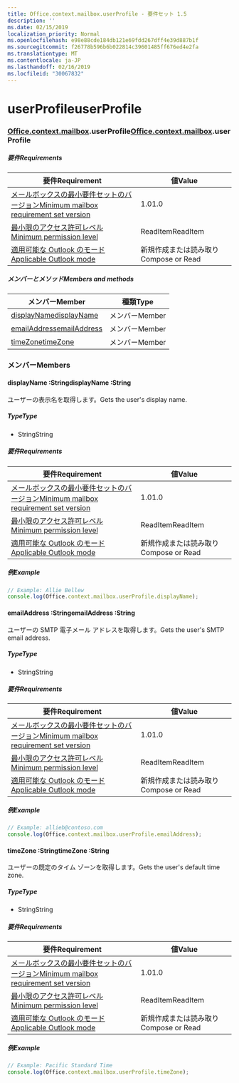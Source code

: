 ```yaml
---
title: Office.context.mailbox.userProfile - 要件セット 1.5
description: ''
ms.date: 02/15/2019
localization_priority: Normal
ms.openlocfilehash: e98e88cde184db121e69fdd267dff4e39d887b1f
ms.sourcegitcommit: f26778b596b6b022814c39601485ff676ed4e2fa
ms.translationtype: MT
ms.contentlocale: ja-JP
ms.lasthandoff: 02/16/2019
ms.locfileid: "30067832"
---
```

# <a name="userprofile"></a><span data-ttu-id="06b87-102">userProfile</span><span class="sxs-lookup"><span data-stu-id="06b87-102">userProfile</span></span>

### <a name="officeofficemdcontextofficecontextmdmailboxofficecontextmailboxmduserprofile"></a><span data-ttu-id="06b87-103">[Office](Office.md)[.context](Office.context.md)[.mailbox](Office.context.mailbox.md).userProfile</span><span class="sxs-lookup"><span data-stu-id="06b87-103">[Office](Office.md)[.context](Office.context.md)[.mailbox](Office.context.mailbox.md).userProfile</span></span>

##### <a name="requirements"></a><span data-ttu-id="06b87-104">要件</span><span class="sxs-lookup"><span data-stu-id="06b87-104">Requirements</span></span>

|<span data-ttu-id="06b87-105">要件</span><span class="sxs-lookup"><span data-stu-id="06b87-105">Requirement</span></span>| <span data-ttu-id="06b87-106">値</span><span class="sxs-lookup"><span data-stu-id="06b87-106">Value</span></span>|
|---|---|
|[<span data-ttu-id="06b87-107">メールボックスの最小要件セットのバージョン</span><span class="sxs-lookup"><span data-stu-id="06b87-107">Minimum mailbox requirement set version</span></span>](/office/dev/add-ins/reference/requirement-sets/outlook-api-requirement-sets)| <span data-ttu-id="06b87-108">1.0</span><span class="sxs-lookup"><span data-stu-id="06b87-108">1.0</span></span>|
|[<span data-ttu-id="06b87-109">最小限のアクセス許可レベル</span><span class="sxs-lookup"><span data-stu-id="06b87-109">Minimum permission level</span></span>](https://docs.microsoft.com/outlook/add-ins/understanding-outlook-add-in-permissions)| <span data-ttu-id="06b87-110">ReadItem</span><span class="sxs-lookup"><span data-stu-id="06b87-110">ReadItem</span></span>|
|[<span data-ttu-id="06b87-111">適用可能な Outlook のモード</span><span class="sxs-lookup"><span data-stu-id="06b87-111">Applicable Outlook mode</span></span>](https://docs.microsoft.com/outlook/add-ins/#extension-points)| <span data-ttu-id="06b87-112">新規作成または読み取り</span><span class="sxs-lookup"><span data-stu-id="06b87-112">Compose or Read</span></span>|

##### <a name="members-and-methods"></a><span data-ttu-id="06b87-113">メンバーとメソッド</span><span class="sxs-lookup"><span data-stu-id="06b87-113">Members and methods</span></span>

| <span data-ttu-id="06b87-114">メンバー</span><span class="sxs-lookup"><span data-stu-id="06b87-114">Member</span></span> | <span data-ttu-id="06b87-115">種類</span><span class="sxs-lookup"><span data-stu-id="06b87-115">Type</span></span> |
|--------|------|
| [<span data-ttu-id="06b87-116">displayName</span><span class="sxs-lookup"><span data-stu-id="06b87-116">displayName</span></span>](#displayname-string) | <span data-ttu-id="06b87-117">メンバー</span><span class="sxs-lookup"><span data-stu-id="06b87-117">Member</span></span> |
| [<span data-ttu-id="06b87-118">emailAddress</span><span class="sxs-lookup"><span data-stu-id="06b87-118">emailAddress</span></span>](#emailaddress-string) | <span data-ttu-id="06b87-119">メンバー</span><span class="sxs-lookup"><span data-stu-id="06b87-119">Member</span></span> |
| [<span data-ttu-id="06b87-120">timeZone</span><span class="sxs-lookup"><span data-stu-id="06b87-120">timeZone</span></span>](#timezone-string) | <span data-ttu-id="06b87-121">メンバー</span><span class="sxs-lookup"><span data-stu-id="06b87-121">Member</span></span> |

### <a name="members"></a><span data-ttu-id="06b87-122">メンバー</span><span class="sxs-lookup"><span data-stu-id="06b87-122">Members</span></span>

####  <a name="displayname-string"></a><span data-ttu-id="06b87-123">displayName :String</span><span class="sxs-lookup"><span data-stu-id="06b87-123">displayName :String</span></span>

<span data-ttu-id="06b87-124">ユーザーの表示名を取得します。</span><span class="sxs-lookup"><span data-stu-id="06b87-124">Gets the user's display name.</span></span>

##### <a name="type"></a><span data-ttu-id="06b87-125">Type</span><span class="sxs-lookup"><span data-stu-id="06b87-125">Type</span></span>

*   <span data-ttu-id="06b87-126">String</span><span class="sxs-lookup"><span data-stu-id="06b87-126">String</span></span>

##### <a name="requirements"></a><span data-ttu-id="06b87-127">要件</span><span class="sxs-lookup"><span data-stu-id="06b87-127">Requirements</span></span>

|<span data-ttu-id="06b87-128">要件</span><span class="sxs-lookup"><span data-stu-id="06b87-128">Requirement</span></span>| <span data-ttu-id="06b87-129">値</span><span class="sxs-lookup"><span data-stu-id="06b87-129">Value</span></span>|
|---|---|
|[<span data-ttu-id="06b87-130">メールボックスの最小要件セットのバージョン</span><span class="sxs-lookup"><span data-stu-id="06b87-130">Minimum mailbox requirement set version</span></span>](/office/dev/add-ins/reference/requirement-sets/outlook-api-requirement-sets)| <span data-ttu-id="06b87-131">1.0</span><span class="sxs-lookup"><span data-stu-id="06b87-131">1.0</span></span>|
|[<span data-ttu-id="06b87-132">最小限のアクセス許可レベル</span><span class="sxs-lookup"><span data-stu-id="06b87-132">Minimum permission level</span></span>](https://docs.microsoft.com/outlook/add-ins/understanding-outlook-add-in-permissions)| <span data-ttu-id="06b87-133">ReadItem</span><span class="sxs-lookup"><span data-stu-id="06b87-133">ReadItem</span></span>|
|[<span data-ttu-id="06b87-134">適用可能な Outlook のモード</span><span class="sxs-lookup"><span data-stu-id="06b87-134">Applicable Outlook mode</span></span>](https://docs.microsoft.com/outlook/add-ins/#extension-points)| <span data-ttu-id="06b87-135">新規作成または読み取り</span><span class="sxs-lookup"><span data-stu-id="06b87-135">Compose or Read</span></span>|

##### <a name="example"></a><span data-ttu-id="06b87-136">例</span><span class="sxs-lookup"><span data-stu-id="06b87-136">Example</span></span>

```javascript
// Example: Allie Bellew
console.log(Office.context.mailbox.userProfile.displayName);
```

####  <a name="emailaddress-string"></a><span data-ttu-id="06b87-137">emailAddress :String</span><span class="sxs-lookup"><span data-stu-id="06b87-137">emailAddress :String</span></span>

<span data-ttu-id="06b87-138">ユーザーの SMTP 電子メール アドレスを取得します。</span><span class="sxs-lookup"><span data-stu-id="06b87-138">Gets the user's SMTP email address.</span></span>

##### <a name="type"></a><span data-ttu-id="06b87-139">Type</span><span class="sxs-lookup"><span data-stu-id="06b87-139">Type</span></span>

*   <span data-ttu-id="06b87-140">String</span><span class="sxs-lookup"><span data-stu-id="06b87-140">String</span></span>

##### <a name="requirements"></a><span data-ttu-id="06b87-141">要件</span><span class="sxs-lookup"><span data-stu-id="06b87-141">Requirements</span></span>

|<span data-ttu-id="06b87-142">要件</span><span class="sxs-lookup"><span data-stu-id="06b87-142">Requirement</span></span>| <span data-ttu-id="06b87-143">値</span><span class="sxs-lookup"><span data-stu-id="06b87-143">Value</span></span>|
|---|---|
|[<span data-ttu-id="06b87-144">メールボックスの最小要件セットのバージョン</span><span class="sxs-lookup"><span data-stu-id="06b87-144">Minimum mailbox requirement set version</span></span>](/office/dev/add-ins/reference/requirement-sets/outlook-api-requirement-sets)| <span data-ttu-id="06b87-145">1.0</span><span class="sxs-lookup"><span data-stu-id="06b87-145">1.0</span></span>|
|[<span data-ttu-id="06b87-146">最小限のアクセス許可レベル</span><span class="sxs-lookup"><span data-stu-id="06b87-146">Minimum permission level</span></span>](https://docs.microsoft.com/outlook/add-ins/understanding-outlook-add-in-permissions)| <span data-ttu-id="06b87-147">ReadItem</span><span class="sxs-lookup"><span data-stu-id="06b87-147">ReadItem</span></span>|
|[<span data-ttu-id="06b87-148">適用可能な Outlook のモード</span><span class="sxs-lookup"><span data-stu-id="06b87-148">Applicable Outlook mode</span></span>](https://docs.microsoft.com/outlook/add-ins/#extension-points)| <span data-ttu-id="06b87-149">新規作成または読み取り</span><span class="sxs-lookup"><span data-stu-id="06b87-149">Compose or Read</span></span>|

##### <a name="example"></a><span data-ttu-id="06b87-150">例</span><span class="sxs-lookup"><span data-stu-id="06b87-150">Example</span></span>

```javascript
// Example: allieb@contoso.com
console.log(Office.context.mailbox.userProfile.emailAddress);
```

####  <a name="timezone-string"></a><span data-ttu-id="06b87-151">timeZone :String</span><span class="sxs-lookup"><span data-stu-id="06b87-151">timeZone :String</span></span>

<span data-ttu-id="06b87-152">ユーザーの既定のタイム ゾーンを取得します。</span><span class="sxs-lookup"><span data-stu-id="06b87-152">Gets the user's default time zone.</span></span>

##### <a name="type"></a><span data-ttu-id="06b87-153">Type</span><span class="sxs-lookup"><span data-stu-id="06b87-153">Type</span></span>

*   <span data-ttu-id="06b87-154">String</span><span class="sxs-lookup"><span data-stu-id="06b87-154">String</span></span>

##### <a name="requirements"></a><span data-ttu-id="06b87-155">要件</span><span class="sxs-lookup"><span data-stu-id="06b87-155">Requirements</span></span>

|<span data-ttu-id="06b87-156">要件</span><span class="sxs-lookup"><span data-stu-id="06b87-156">Requirement</span></span>| <span data-ttu-id="06b87-157">値</span><span class="sxs-lookup"><span data-stu-id="06b87-157">Value</span></span>|
|---|---|
|[<span data-ttu-id="06b87-158">メールボックスの最小要件セットのバージョン</span><span class="sxs-lookup"><span data-stu-id="06b87-158">Minimum mailbox requirement set version</span></span>](/office/dev/add-ins/reference/requirement-sets/outlook-api-requirement-sets)| <span data-ttu-id="06b87-159">1.0</span><span class="sxs-lookup"><span data-stu-id="06b87-159">1.0</span></span>|
|[<span data-ttu-id="06b87-160">最小限のアクセス許可レベル</span><span class="sxs-lookup"><span data-stu-id="06b87-160">Minimum permission level</span></span>](https://docs.microsoft.com/outlook/add-ins/understanding-outlook-add-in-permissions)| <span data-ttu-id="06b87-161">ReadItem</span><span class="sxs-lookup"><span data-stu-id="06b87-161">ReadItem</span></span>|
|[<span data-ttu-id="06b87-162">適用可能な Outlook のモード</span><span class="sxs-lookup"><span data-stu-id="06b87-162">Applicable Outlook mode</span></span>](https://docs.microsoft.com/outlook/add-ins/#extension-points)| <span data-ttu-id="06b87-163">新規作成または読み取り</span><span class="sxs-lookup"><span data-stu-id="06b87-163">Compose or Read</span></span>|

##### <a name="example"></a><span data-ttu-id="06b87-164">例</span><span class="sxs-lookup"><span data-stu-id="06b87-164">Example</span></span>

```javascript
// Example: Pacific Standard Time
console.log(Office.context.mailbox.userProfile.timeZone);
```

